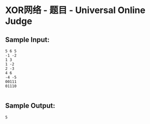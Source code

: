 # XOR网络 - 题目 - Universal Online Judge


## Sample Input: 
```
5 6 5
-1 -2
1 3
1 -2
2 -3
4 6
-4 -5
00111
01110


```

## Sample Output: 
```
5

```
